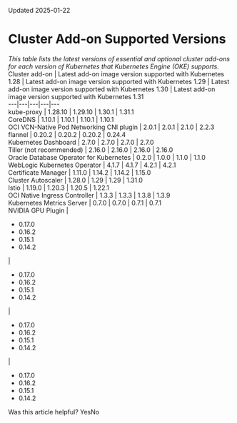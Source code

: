 Updated 2025-01-22
# Cluster Add-on Supported Versions
_This table lists the latest versions of essential and optional cluster add-ons for each version of Kubernetes that Kubernetes Engine (OKE) supports._
Cluster add-on | Latest add-on image version supported with Kubernetes 1.28 | Latest add-on image version supported with Kubernetes 1.29 | Latest add-on image version supported with Kubernetes 1.30 | Latest add-on image version supported with Kubernetes 1.31  
---|---|---|---|---  
kube-proxy | 1.28.10 | 1.29.10 | 1.30.1 | 1.31.1  
CoreDNS | 1.10.1 | 1.10.1 | 1.10.1 | 1.10.1  
OCI VCN-Native Pod Networking CNI plugin | 2.0.1 | 2.0.1 | 2.1.0 | 2.2.3  
flannel | 0.20.2 | 0.20.2 | 0.20.2 | 0.24.4  
Kubernetes Dashboard | 2.7.0 | 2.7.0 | 2.7.0 | 2.7.0  
Tiller (not recommended) | 2.16.0 | 2.16.0 | 2.16.0 | 2.16.0  
Oracle Database Operator for Kubernetes | 0.2.0 | 1.0.0 | 1.1.0 | 1.1.0  
WebLogic Kubernetes Operator | 4.1.7 | 4.1.7 | 4.2.1 | 4.2.1  
Certificate Manager | 1.11.0 | 1.14.2 | 1.14.2 | 1.15.0  
Cluster Autoscaler | 1.28.0 | 1.29 | 1.29 | 1.31.0  
Istio | 1.19.0 | 1.20.3 | 1.20.5 | 1.22.1  
OCI Native Ingress Controller | 1.3.3 | 1.3.3 | 1.3.8 | 1.3.9  
Kubernetes Metrics Server | 0.7.0 | 0.7.0 | 0.7.1 | 0.7.1  
NVIDIA GPU Plugin | 
  * 0.17.0
  * 0.16.2
  * 0.15.1
  * 0.14.2

| 
  * 0.17.0
  * 0.16.2
  * 0.15.1
  * 0.14.2

| 
  * 0.17.0
  * 0.16.2
  * 0.15.1
  * 0.14.2

| 
  * 0.17.0
  * 0.16.2
  * 0.15.1
  * 0.14.2

  
Was this article helpful?
YesNo

